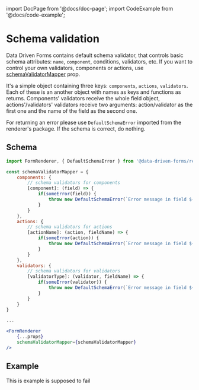 import DocPage from '@docs/doc-page';
import CodeExample from '@docs/code-example';

<DocPage>

# Schema validation

Data Driven Forms contains default schema validator, that controls basic schema attributes: `name`, `component`, conditions, validators, etc. If you want to control your own validators, components or actions, use [schemaValidatorMapper](/components/renderer#optionalprops) prop.

It's a simple object containing three keys: `components`, `actions`, `validators`. Each of these is an another object with names as keys and functions as returns. Components' validators receive the whole field object, actions'/validators' validators receive two arguments: action/validator as the first one and the name of the field as the second one.

For returning an error please use `DefaultSchemaError` imported from the renderer's package. If the schema is correct, do nothing.

## Schema

```jsx
import FormRenderer, { DefaultSchemaError } from '@data-driven-forms/react-form-renderer';

const schemaValidatorMapper = {
    components: {
        // schema validators for components
        [component]: (field) => {
            if(someError(field)) {
                throw new DefaultSchemaError(`Error message in field ${field.name}`);
            }
        }
    },
    actions: {
        // schema validators for actions
        [actionName]: (action, fieldName) => {
            if(someError(action)) {
                throw new DefaultSchemaError(`Error message in field ${fieldName}`);
            }
        }
    },
    validators: {
        // schema validators for validators
        [validatorType]: (validator, fieldName) => {
            if(someError(validator)) {
                throw new DefaultSchemaError(`Error message in field ${fieldName}`);
            }
        }
    }
}

...

<FormRenderer
    {...props}
    schemaValidatorMapper={schemaValidatorMapper}
/>
```

## Example

This is example is supposed to fail

<CodeExample source="components/schema-validator" mode="preview" />

</DocPage>
